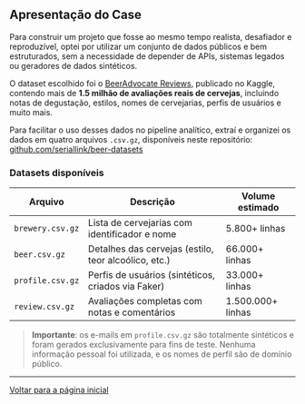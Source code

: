 ## Apresentação do Case

Para construir um projeto que fosse ao mesmo tempo realista, desafiador e reproduzível, optei por utilizar um conjunto de dados públicos e bem estruturados, sem a necessidade de depender de APIs, sistemas legados ou geradores de dados sintéticos.

O dataset escolhido foi o [BeerAdvocate Reviews](https://www.kaggle.com/datasets/thedevastator/1-5-million-beer-reviews-from-beer-advocate), publicado no Kaggle, contendo mais de **1.5 milhão de avaliações reais de cervejas**, incluindo notas de degustação, estilos, nomes de cervejarias, perfis de usuários e muito mais.

Para facilitar o uso desses dados no pipeline analítico, extraí e organizei os dados em quatro arquivos `.csv.gz`, disponíveis neste repositório: [github.com/seriallink/beer-datasets](https://github.com/seriallink/beer-datasets)

### Datasets disponíveis

| Arquivo          | Descrição                                            | Volume estimado   |
| ---------------- | ---------------------------------------------------- | ----------------- |
| `brewery.csv.gz` | Lista de cervejarias com identificador e nome        | 5.800+ linhas     |
| `beer.csv.gz`    | Detalhes das cervejas (estilo, teor alcoólico, etc.) | 66.000+ linhas    |
| `profile.csv.gz` | Perfis de usuários (sintéticos, criados via Faker)   | 33.000+ linhas    |
| `review.csv.gz`  | Avaliações completas com notas e comentários         | 1.500.000+ linhas |

> **Importante**: os e-mails em `profile.csv.gz` são totalmente sintéticos e foram gerados exclusivamente para fins de teste. Nenhuma informação pessoal foi utilizada, e os nomes de perfil são de domínio público.

---

[Voltar para a página inicial](../README.md#documentação)